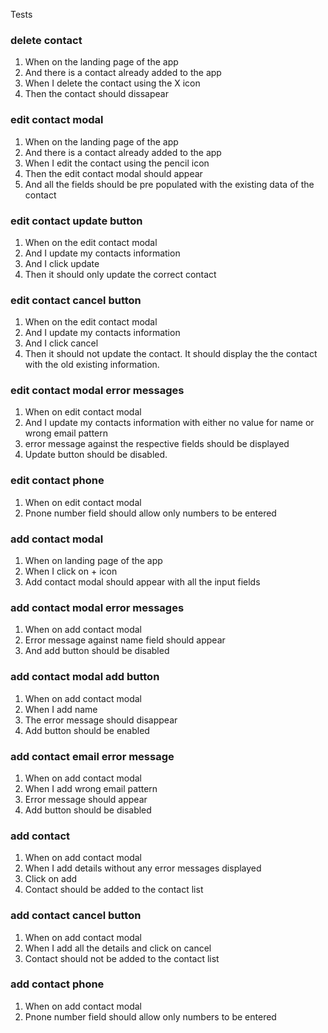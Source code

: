 
Tests

### delete contact 
1. When on the landing page of the app
2. And there is a contact already added to the app
3. When I delete the contact using the X icon
4. Then the contact should dissapear

### edit contact modal 
1. When on the landing page of the app
2. And there is a contact already added to the app
3. When I edit the contact using the pencil icon
4. Then the edit contact modal should appear
5. And all the fields should be pre populated with the existing data of the contact

### edit contact update button 
1. When on the edit contact modal
2. And I update my contacts information
3. And I click update
4. Then it should only update the correct contact

### edit contact cancel button
1. When on the edit contact modal
2. And I update my contacts information
3. And I click cancel
4. Then it should not update the contact. It should display the the contact with the old existing information.

### edit contact modal error messages
1. When on edit contact modal
2. And I update my contacts information with either no value for name or wrong email pattern
3. error message against the respective fields should be displayed
4. Update button should be disabled.

### edit contact phone
1. When on edit contact modal
2. Pnone number field should allow only numbers to be entered

### add contact modal
1. When on landing page of the app
2. When I click on + icon
3. Add contact modal should appear with all the input fields

### add contact modal error messages
1. When on add contact modal
2. Error message against name field should appear
3. And add button should be disabled

### add contact modal add button
1. When on add contact modal
2. When I add name
3. The error message should disappear
4. Add button should be enabled

### add contact email error message
1. When on add contact modal
2. When I add wrong email pattern
3. Error message should appear
4. Add button should be disabled

### add contact 
1. When on add contact modal
2. When I add details without any error messages displayed
3. Click on add
4. Contact should be added to the contact list

### add contact cancel button
1. When on add contact modal
2. When I add all the details and click on cancel
3. Contact should not be added to the contact list

### add contact phone
1. When on add contact modal
2. Pnone number field should allow only numbers to be entered


